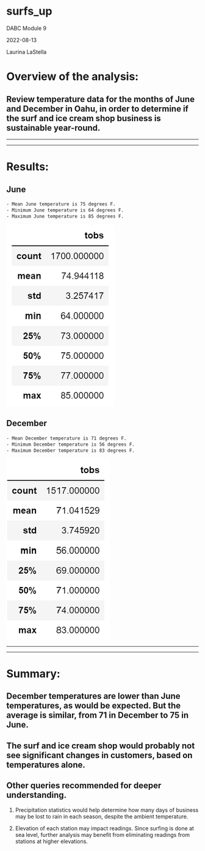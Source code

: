# surfs_up
DABC Module 9

2022-08-13

Laurina LaStella



# Overview of the analysis: 
## Review temperature data for the months of June and December in Oahu, in order to determine if the surf and ice cream shop business is sustainable year-round.
---
---

# Results: 
## June
    - Mean June temperature is 75 degrees F.
    - Minimum June temperature is 64 degrees F.
    - Maximum June temperature is 85 degrees F.
    
![surfsup_jun_101](Resources/surfsup_jun_101.png)


## December
    - Mean December temperature is 71 degrees F.
    - Minimum December temperature is 56 degrees F.
    - Maximum December temperature is 83 degrees F.

![surfsup_dec_101](Resources/surfsup_dec_101.png)

---
---

# Summary:

## December temperatures are lower than June temperatures, as would be expected. But the average is similar, from 71 in December to 75 in June. 

## The surf and ice cream shop would probably not see significant changes in customers, based on temperatures alone.

## Other queries recommended for deeper understanding.

1. Precipitation statistics would help determine how many days of business may be lost to rain in each season, despite the ambient temperature.

2. Elevation of each station may impact readings. Since surfing is done at sea level, further analysis may benefit from eliminating readings from stations at higher elevations.
